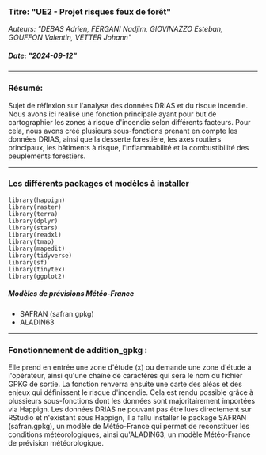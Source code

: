 ### Titre: "UE2 - Projet risques feux de forêt"
*Auteurs: "DEBAS Adrien, FERGANI Nadjim, GIOVINAZZO Esteban, GOUFFON Valentin, VETTER Johann"*
##### Date: "2024-09-12"

 *** 
 
### Résumé:
Sujet de réflexion sur l'analyse des données DRIAS et du risque incendie. Nous avons ici réalisé une fonction principale ayant pour but de cartographier les zones à risque d'incendie selon différents facteurs. Pour cela, nous avons créé plusieurs sous-fonctions prenant en compte les données DRIAS, ainsi que la desserte forestière, les axes routiers principaux, les bâtiments à risque, l'inflammabilité et la combustibilité des peuplements forestiers.

*** 

### Les différents packages et modèles à installer 
 ```{r load_packages, include=FALSE}
library(happign)
library(raster)
library(terra)
library(dplyr)
library(stars)
library(readxl)
library(tmap)
library(mapedit)
library(tidyverse)
library(sf)
library(tinytex)
library(ggplot2)
```
##### Modèles de prévisions Météo-France
- SAFRAN (safran.gpkg)
- ALADIN63

***

### Fonctionnement de addition_gpkg : 
Elle prend en entrée une zone d'étude (x) ou demande une zone d'étude à l'opérateur, ainsi qu'une chaîne de caractères qui sera le nom du fichier GPKG de sortie. La fonction renverra ensuite une carte des aléas et des enjeux qui définissent le risque d'incendie. Cela est rendu possible grâce à plussieurs sous-fonctions dont les données sont majoritairement importées via Happign. Les données DRIAS ne pouvant pas être lues directement sur RStudio et n'existant sous Happign, il a fallu installer le package SAFRAN (safran.gpkg), un modèle de Météo-France qui permet de reconstituer les conditions météorologiques, ainsi qu'ALADIN63, un modèle Météo-France de prévision météorologique.


